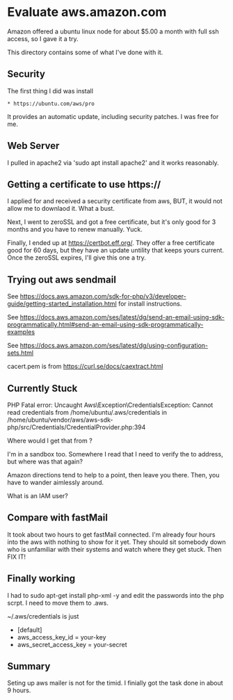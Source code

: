 # Evaluate aws.amazon.com

Amazon offered a ubuntu linux node for about $5.00 a month with full ssh access, so I gave it a try.

This directory contains some of what I've done with it.

## Security

 The first thing I did was install
 
    * https://ubuntu.com/aws/pro

It provides an automatic update, including security patches. I was free for me.

## Web Server

I pulled in apache2 via 'sudo apt install apache2' and it works reasonably.

## Getting a certificate to use https://

I applied for and received a security certificate from aws, BUT, it would not allow me to downlaod
it. What a bust.

Next, I went to zeroSSL and got a free certificate, but it's only good for 3 months and you have
to renew manually. Yuck.

Finally, I ended up at https://certbot.eff.org/. They offer a free certificate good for 60 days, but
they have an update untility that keeps yours current. Once the zeroSSL expires, I'll give this
one a try.

## Trying out aws sendmail

See https://docs.aws.amazon.com/sdk-for-php/v3/developer-guide/getting-started_installation.html for install
instructions.

See https://docs.aws.amazon.com/ses/latest/dg/send-an-email-using-sdk-programmatically.html#send-an-email-using-sdk-programmatically-examples

See https://docs.aws.amazon.com/ses/latest/dg/using-configuration-sets.html

cacert.pem is from https://curl.se/docs/caextract.html

## Currently Stuck

PHP Fatal error:  Uncaught Aws\Exception\CredentialsException: Cannot read credentials from /home/ubuntu/.aws/credentials in /home/ubuntu/vendor/aws/aws-sdk-php/src/Credentials/CredentialProvider.php:394

Where would I get that from ?

I'm in a sandbox too. Somewhere I read that I need to verify the to address, but where was that again?

Amazon directions tend to help to a point, then leave you there. Then, you have to wander aimlessly around.

What is an IAM user?

## Compare with fastMail

It took about two hours to get fastMail connected. I'm already four hours into the aws with nothing
to show for it yet. They should sit somebody down who is unfamiliar with their systems and watch
where they get stuck. Then FIX IT!

## Finally working

I had to sudo apt-get install php-xml -y
and edit the passwords into the php scrpt. I need to move them to .aws.

~/.aws/credentials is just

  * [default]
  * aws_access_key_id = your-key
  * aws_secret_access_key = your-secret

## Summary

Seting up aws mailer is not for the timid. I finially got the task done in about 9 hours.
